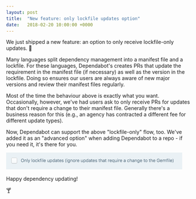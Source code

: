 ```yaml
---
layout: post
title:  "New feature: only lockfile updates option"
date:   2018-02-20 10:00:00 +0000
---
```


We just shipped a new feature: an option to only receive lockfile-only updates.
🎉

Many languages split dependency management into a manifest file and a lockfile.
For these languages, Dependabot's creates PRs that update the requirement in the
manifest file (if necessary) as well as the version in the lockfile. Doing so
ensures our users are always aware of new major versions and review their
manifest files regularly.

Most of the time the behaviour above is exactly what you want. Occasionally,
however, we've had users ask to only receive PRs for updates that don't require
a change to their manifest file. Generally there's a business reason for this
(e.g., an agency has contracted a different fee for different update types).

Now, Dependabot can support the above "lockfile-only" flow, too. We've added it
as an "advanced option" when adding Dependabot to a repo - if you need it, it's
there for you.

<p class="image-medium">
  <img alt="Lockfile only updates" style="width: 480px; max-width: 480px;" src="/images/blog/only-lockfile-updates.png">
</p>

Happy dependency updating!

🍸
